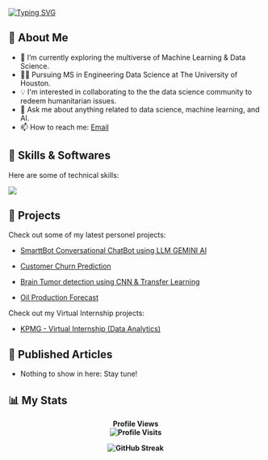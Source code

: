 [![Typing SVG](https://readme-typing-svg.demolab.com?font=Fira+Code&pause=1000&color=2ECC40&width=720&lines=%F0%9F%91%8B+%0A+Hey%2C+there%21%21+I'm+Manish+and+Welcome+to+my+Profile%21)](https://git.io/typing-svg)

## :dart:  About Me 

- 🔭 I’m currently exploring the multiverse of Machine Learning & Data Science.
- :man_student: Pursuing MS in Engineering Data Science at The University of Houston.
- :bulb: I'm interested in collaborating to the the data science community to redeem humanitarian issues.
- 💬 Ask me about anything related to data science, machine learning, and AI.
- 📫 How to reach me: [Email](mailto:mrawat@cougarnet.uh.edu)   
              
## :toolbox:  Skills & Softwares

Here are some of technical skills:

<p align="left">
  <a href="https://skillicons.dev">
    <img src="https://skillicons.dev/icons?i=py,r,mysql,aws,tensorflow,ai,pytorch,kubernetes,html,django,flask,stackoverflow,git" />
  </a>
</p>
              
## :briefcase:  Projects 

Check out some of my latest personel projects:
- [SmarttBot Conversational ChatBot using LLM GEMINI AI](https://github.com/ManishRawat07/SmartBot)

- [Customer Churn Prediction](https://checkcustomerchurn.streamlit.app/)
  
- [Brain Tumor detection using CNN & Transfer Learning](https://github.com/ManishRawat07/Brain-Tumor-detection-using-CNN-TL)

- [Oil Production Forecast](https://github.com/ManishRawat07/PETR6397-Final-Project-Oil-Production-Forecasting-using-Machine-Learning)


Check out my Virtual Internship projects:

- [KPMG - Virtual Internship (Data Analytics)](https://github.com/ManishRawat07/Virtual-Internships/tree/main/3.%20KPMG%20Virtual%20Internship%20-%20Data%20Analytics)

## :newspaper: Published Articles

- Nothing to show in here: Stay tune!
  
## :bar_chart:  My Stats

<p align="center"> <b>Profile Views<b> 
  <br>
  <img src="https://profile-counter.glitch.me/{ManishRawat07}/count.svg" alt="Profile Visits" />
</p>

<p align="center">
    <img src="http://github-readme-streak-stats.herokuapp.com?user=ManishRawat07&theme=dark&background=000000" alt="GitHub Streak" />
</p>

<!--

<img src="https://github-readme-stats.vercel.app/api?username=ManishRawat07&show_icons=true&theme=tokyonight" align="left" height=160em>

  
 <img src="https://github-readme-stats.vercel.app/api/top-langs/?username=ManishRawat07&layout=compact&theme=dark" align="right" height=160em> 
 
 -->
  
  
  
